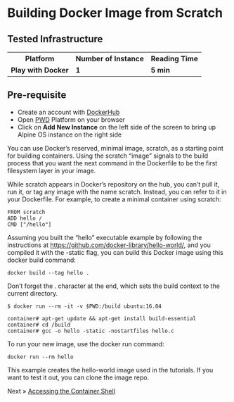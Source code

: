 # Building Docker Image from Scratch


## Tested Infrastructure

<table class="tg">
  <tr>
    <th class="tg-yw4l"><b>Platform</b></th>
    <th class="tg-yw4l"><b>Number of Instance</b></th>
    <th class="tg-yw4l"><b>Reading Time</b></th>
    
  </tr>
  <tr>
    <td class="tg-yw4l"><b> Play with Docker</b></td>
    <td class="tg-yw4l"><b>1</b></td>
    <td class="tg-yw4l"><b>5 min</b></td>
    
  </tr>
  
</table>

## Pre-requisite

- Create an account with [DockerHub](https://hub.docker.com)
- Open [PWD](https://labs.play-with-docker.com/) Platform on your browser 
- Click on **Add New Instance** on the left side of the screen to bring up Alpine OS instance on the right side

You can use Docker’s reserved, minimal image, scratch, as a starting point for building containers. Using the scratch “image” signals to the build process that you want the next command in the Dockerfile to be the first filesystem layer in your image.

While scratch appears in Docker’s repository on the hub, you can’t pull it, run it, or tag any image with the name scratch. 
Instead, you can refer to it in your Dockerfile. For example, to create a minimal container using scratch:

```
FROM scratch
ADD hello /
CMD ["/hello"]
```

Assuming you built the “hello” executable example by following the instructions at https://github.com/docker-library/hello-world/, and you compiled it with the -static flag, you can build this Docker image using this docker build command:

```
docker build --tag hello .
```

Don’t forget the . character at the end, which sets the build context to the current directory.

```
$ docker run --rm -it -v $PWD:/build ubuntu:16.04

container# apt-get update && apt-get install build-essential
container# cd /build
container# gcc -o hello -static -nostartfiles hello.c
```

To run your new image, use the docker run command:

```
docker run --rm hello
```

This example creates the hello-world image used in the tutorials. If you want to test it out, you can clone the image repo.

Next » [Accessing the Container Shell](http://dockerlabs.collabnix.com/beginners/accessing-the-container.html)
